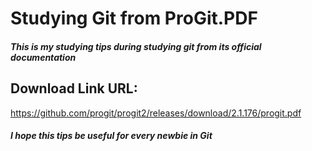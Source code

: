 # Studying Git from ProGit.PDF #
##### This is my studying tips during studying git from its official documentation #####

## Download Link URL: ##
https://github.com/progit/progit2/releases/download/2.1.176/progit.pdf

##### I hope this tips  be useful for every newbie in Git #####
